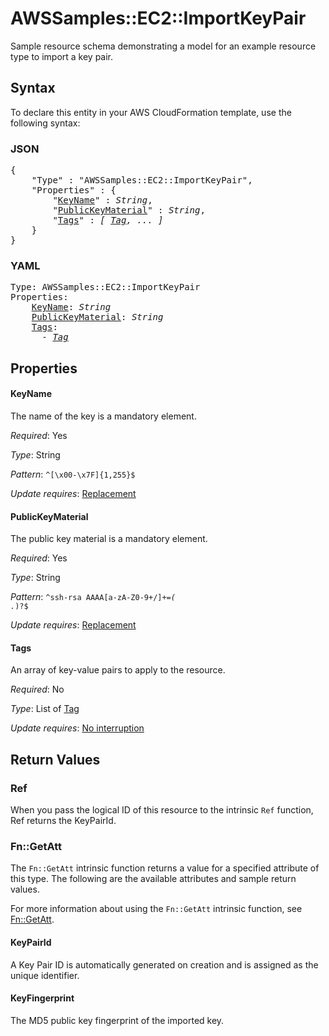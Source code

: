 # AWSSamples::EC2::ImportKeyPair

Sample resource schema demonstrating a model for an example resource type to import a key pair.

## Syntax

To declare this entity in your AWS CloudFormation template, use the following syntax:

### JSON

<pre>
{
    "Type" : "AWSSamples::EC2::ImportKeyPair",
    "Properties" : {
        "<a href="#keyname" title="KeyName">KeyName</a>" : <i>String</i>,
        "<a href="#publickeymaterial" title="PublicKeyMaterial">PublicKeyMaterial</a>" : <i>String</i>,
        "<a href="#tags" title="Tags">Tags</a>" : <i>[ <a href="tag.md">Tag</a>, ... ]</i>
    }
}
</pre>

### YAML

<pre>
Type: AWSSamples::EC2::ImportKeyPair
Properties:
    <a href="#keyname" title="KeyName">KeyName</a>: <i>String</i>
    <a href="#publickeymaterial" title="PublicKeyMaterial">PublicKeyMaterial</a>: <i>String</i>
    <a href="#tags" title="Tags">Tags</a>: <i>
      - <a href="tag.md">Tag</a></i>
</pre>

## Properties

#### KeyName

The name of the key is a mandatory element.

_Required_: Yes

_Type_: String

_Pattern_: <code>^[\x00-\x7F]{1,255}$</code>

_Update requires_: [Replacement](https://docs.aws.amazon.com/AWSCloudFormation/latest/UserGuide/using-cfn-updating-stacks-update-behaviors.html#update-replacement)

#### PublicKeyMaterial

The public key material is a mandatory element.

_Required_: Yes

_Type_: String

_Pattern_: <code>^ssh-rsa AAAA[a-zA-Z0-9\+\/]+=*( .*)?$</code>

_Update requires_: [Replacement](https://docs.aws.amazon.com/AWSCloudFormation/latest/UserGuide/using-cfn-updating-stacks-update-behaviors.html#update-replacement)

#### Tags

An array of key-value pairs to apply to the resource.

_Required_: No

_Type_: List of <a href="tag.md">Tag</a>

_Update requires_: [No interruption](https://docs.aws.amazon.com/AWSCloudFormation/latest/UserGuide/using-cfn-updating-stacks-update-behaviors.html#update-no-interrupt)

## Return Values

### Ref

When you pass the logical ID of this resource to the intrinsic `Ref` function, Ref returns the KeyPairId.

### Fn::GetAtt

The `Fn::GetAtt` intrinsic function returns a value for a specified attribute of this type. The following are the available attributes and sample return values.

For more information about using the `Fn::GetAtt` intrinsic function, see [Fn::GetAtt](https://docs.aws.amazon.com/AWSCloudFormation/latest/UserGuide/intrinsic-function-reference-getatt.html).

#### KeyPairId

A Key Pair ID is automatically generated on creation and is assigned as the unique identifier.

#### KeyFingerprint

The MD5 public key fingerprint of the imported key.

